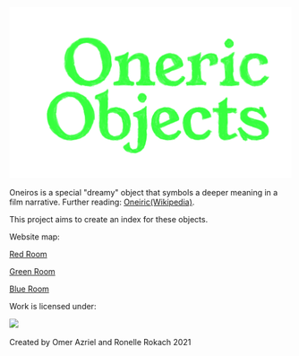<a href="http://oneiric-objects.herokuapp.com">![OneiricObjs](./frontend/.vuepress/public/logo.png?sanitize=true "OneiricObjects")</a>

Oneiros is a special "dreamy" object that symbols a deeper meaning in a film narrative.
Further reading: <a href="https://en.wikipedia.org/wiki/Oneiric_(film_theory)">Oneiric(Wikipedia)</a>.

This project aims to create an index for these objects.

Website map:

<a href="http://oneiric-objects.herokuapp.com/" target="_blank">Red Room</a>

<a href="http://oneiric-objects.herokuapp.com/green" target="_blank">Green Room</a>

<a href="http://oneiric-objects.herokuapp.com/blue" target="_blank">Blue Room</a>

Work is licensed under:

<a target="_blank" href="https://creativecommons.org/licenses/by-nd-nc/1.0/"><img src="https://creativecommons.org/images/public/somerights.gif"></a>

Created by Omer Azriel and Ronelle Rokach 2021 <a target="_blank" href="https://creativecommons.org/licenses/by-nd-nc/1.0/"><img src="https://mirrors.creativecommons.org/presskit/icons/cc.large.png" width="13" height="13"></a>
